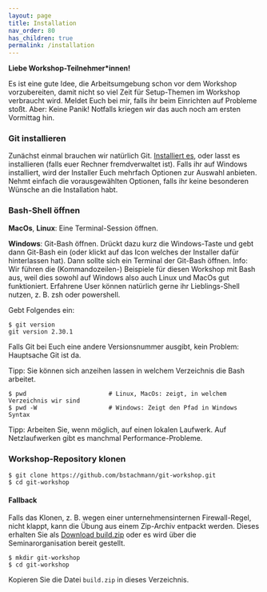 ```yaml
---
layout: page
title: Installation
nav_order: 80
has_children: true
permalink: /installation
---
```


**Liebe Workshop-Teilnehmer*innen!**

Es ist eine gute Idee, die Arbeitsumgebung schon vor dem Workshop vorzubereiten, damit nicht so viel Zeit für Setup-Themen im Workshop verbraucht wird. Meldet Euch bei mir, falls ihr beim Einrichten auf Probleme stoßt. Aber: Keine Panik! Notfalls kriegen wir das auch noch am ersten Vormittag hin.

### Git installieren

Zunächst einmal brauchen wir natürlich Git. [Installiert es](https://git-scm.com/downloads), oder lasst es installieren (falls euer Rechner fremdverwaltet ist). Falls ihr auf Windows installiert, wird der Installer Euch mehrfach Optionen zur Auswahl anbieten. Nehmt einfach die vorausgewählten Optionen, falls ihr keine besonderen Wünsche an die Installation habt.

### Bash-Shell öffnen

**MacOs**, **Linux**: Eine Terminal-Session öffnen.

**Windows**: Git-Bash öffnen. Drückt dazu kurz die Windows-Taste und gebt dann Git-Bash ein (oder klickt auf das Icon welches der Installer dafür hinterlassen hat). Dann sollte sich ein Terminal der Git-Bash öffnen. Info: Wir führen die (Kommandozeilen-) Beispiele für diesen Workshop mit Bash aus, weil dies sowohl auf Windows also auch Linux und MacOs gut funktioniert. Erfahrene User können natürlich gerne ihr Lieblings-Shell nutzen, z. B. zsh oder powershell.

Gebt Folgendes ein:

    $ git version
    git version 2.30.1

Falls Git bei Euch eine andere Versionsnummer ausgibt, kein Problem: Hauptsache Git ist da.

Tipp: Sie können sich anzeihen lassen in welchem Verzeichnis die Bash arbeitet.

    $ pwd                       # Linux, MacOs: zeigt, in welchem Verzeichnis wir sind
    $ pwd -W                    # Windows: Zeigt den Pfad in Windows Syntax

Tipp: Arbeiten Sie, wenn möglich, auf einen lokalen Laufwerk. Auf Netzlaufwerken gibt es manchmal  Performance-Probleme. 

### Workshop-Repository klonen

    $ git clone https://github.com/bstachmann/git-workshop.git
    $ cd git-workshop

    
#### Fallback

Falls das Klonen, z. B. wegen einer unternehmensinternen Firewall-Regel, nicht klappt, kann die Übung aus einem Zip-Archiv entpackt werden. Dieses erhalten Sie als [Download build.zip](https://github.com/bstachmann/git-workshop/raw/main/build.zip) oder es wird über die Seminarorganisation bereit gestellt.

    $ mkdir git-workshop
    $ cd git-workshop
 
Kopieren Sie die Datei `build.zip` in dieses Verzeichnis.

